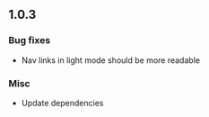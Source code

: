 ## 1.0.3

### Bug fixes
- Nav links in light mode should be more readable

### Misc
- Update dependencies
